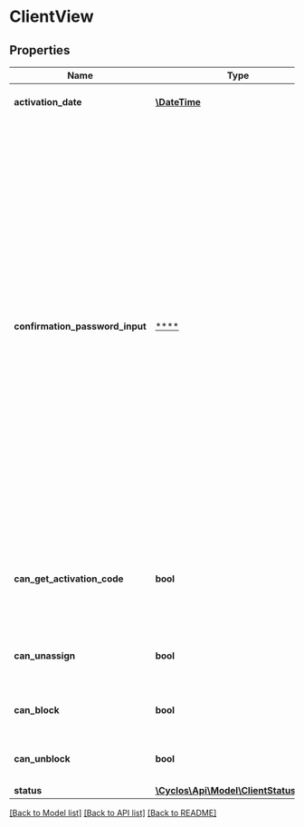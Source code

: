 # ClientView

## Properties
Name | Type | Description | Notes
------------ | ------------- | ------------- | -------------
**activation_date** | [**\DateTime**](\DateTime.md) | The date the client was activated | [optional] 
**confirmation_password_input** | [****](.md) | If a confirmation password is used, contains the definitions on how to request that password from the user. This confirmation password is required when performing sensible actions. Sometimes this is dynamic, for example, the confirmation might be configured to be used only once per session, or operations like payments may have a limit per day to be without confirmation (pinless). | [optional] 
**can_get_activation_code** | **bool** | Can the authenticated user get the activation code, to later activate (assign) this client? | [optional] 
**can_unassign** | **bool** | Can the authenticated user unassign this client? | [optional] 
**can_block** | **bool** | Can the authenticated user block this client? | [optional] 
**can_unblock** | **bool** | Can the authenticated user unblock this client? | [optional] 
**status** | [**\Cyclos\Api\Model\ClientStatusEnum**](ClientStatusEnum.md) |  | [optional] 

[[Back to Model list]](../../README.md#documentation-for-models) [[Back to API list]](../../README.md#documentation-for-api-endpoints) [[Back to README]](../../README.md)

